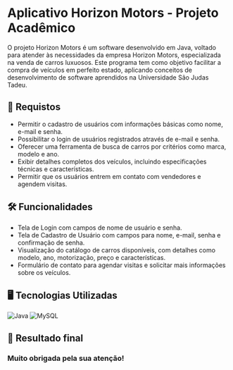 # Aplicativo Horizon Motors - Projeto Acadêmico
O projeto Horizon Motors é um software desenvolvido em Java, voltado para atender às necessidades da empresa Horizon Motors, especializada na venda de carros luxuosos. Este programa tem como objetivo facilitar a compra de veículos em perfeito estado, aplicando conceitos de desenvolvimento de software aprendidos na Universidade São Judas Tadeu.

<h2>
📄 Requistos
</h2>

- Permitir o cadastro de usuários com informações básicas como nome, e-mail e senha.
- Possibilitar o login de usuários registrados através de e-mail e senha.
- Oferecer uma ferramenta de busca de carros por critérios como marca, modelo e ano.
- Exibir detalhes completos dos veículos, incluindo especificações técnicas e características.
- Permitir que os usuários entrem em contato com vendedores e agendem visitas.

<h2>
🛠️ Funcionalidades
</h2>

- Tela de Login com campos de nome de usuário e senha.
- Tela de Cadastro de Usuário com campos para nome, e-mail, senha e confirmação de senha.
- Visualização do catálogo de carros disponíveis, com detalhes como modelo, ano, motorização, preço e características.
- Formulário de contato para agendar visitas e solicitar mais informações sobre os veículos.

<h2>
🖥️ Tecnologias Utilizadas
</h2>

![Java](https://img.shields.io/badge/java-%23ED8B00.svg?style=for-the-badge&logo=openjdk&logoColor=white)
![MySQL](https://img.shields.io/badge/MySQL-00000F?style=for-the-badge&logo=mysql&logoColor=white)

<h2>
🎉 Resultado final
</h2>



### Muito obrigada pela sua atenção!
